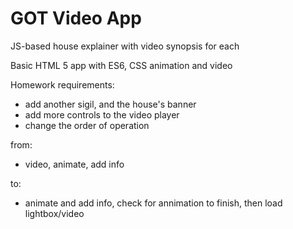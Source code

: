 # GOT Video App
JS-based house explainer with video synopsis for each

Basic HTML 5 app with ES6, CSS animation and video

Homework requirements:
- add another sigil, and the house's banner
- add more controls to the video player
- change the order of operation  

from:
- video, animate, add info

to:
- animate and add info, check for annimation to finish, then load lightbox/video

